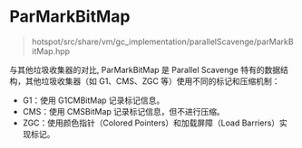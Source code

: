 # ParMarkBitMap
> hotspot/src/share/vm/gc_implementation/parallelScavenge/parMarkBitMap.hpp

与其他垃圾收集器的对比, ParMarkBitMap 是 Parallel Scavenge 特有的数据结构，其他垃圾收集器（如 G1、CMS、ZGC 等）使用不同的标记和压缩机制：
+ G1：使用 G1CMBitMap 记录标记信息。
+ CMS：使用 CMSBitMap 记录标记信息，但不进行压缩。
+ ZGC：使用颜色指针（Colored Pointers）和加载屏障（Load Barriers）实现标记。




